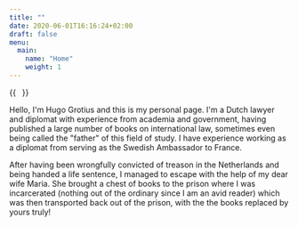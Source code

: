 ```yaml
---
title: ""
date: 2020-06-01T16:16:24+02:00
draft: false
menu:
  main:
    name: "Home"
    weight: 1
---
```


{{<image float="right" width="11em" frame="true" caption="Portrait of me by Michiel Jansz. van Mierevelt" src="img/hugo-portrait.jpg" >}}


Hello, I'm Hugo Grotius and this is my personal page. I'm a Dutch lawyer and
diplomat with experience from academia and government, having published a large
number of books on international law, sometimes even being called the "father"
of this field of study. I have experience working as a diplomat from serving as
the Swedish Ambassador to France.

After having been wrongfully convicted of treason in the Netherlands and
being handed a life sentence, I managed to escape with the help of my dear
wife Maria. She brought a chest of books to the prison where I was incarcerated
(nothing out of the ordinary since I am an avid reader) which was then
transported back out of the prison, with the the books replaced by yours truly!
